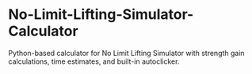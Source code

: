 # No-Limit-Lifting-Simulator-Calculator
Python-based calculator for No Limit Lifting Simulator with strength gain calculations, time estimates, and built-in autoclicker.

